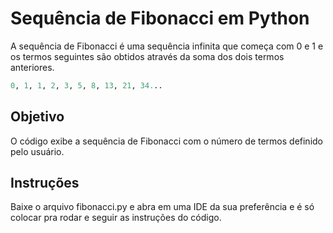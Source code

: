 # Sequência de Fibonacci em Python

A sequência de Fibonacci é uma sequência infinita que começa com 0 e 1 e os termos seguintes são obtidos através da soma dos dois termos anteriores.

```python
0, 1, 1, 2, 3, 5, 8, 13, 21, 34...
```

## Objetivo

O código exibe a sequência de Fibonacci com o número de termos definido pelo usuário.

## Instruções

Baixe o arquivo fibonacci.py e abra em uma IDE da sua preferência e é só colocar pra rodar e seguir as instruções do código.